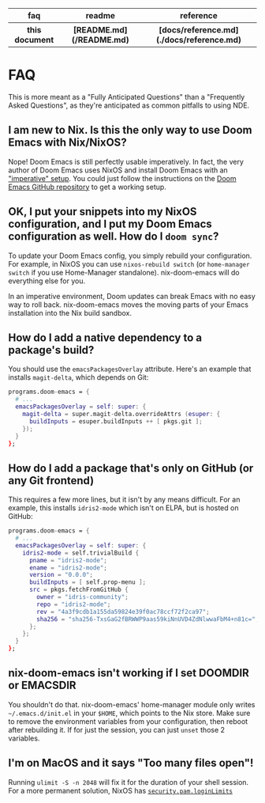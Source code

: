 <table><tr><th>faq</th><th>readme</th><th>reference</th></tr><tr><th>this document</th><th>[README.md](/README.md)</th><th>[docs/reference.md](./docs/reference.md)</th></tr></table>

# FAQ
This is more meant as a "Fully Anticipated Questions" than a "Frequently Asked Questions", as they're anticipated as common pitfalls to using NDE.

## I am new to Nix. Is this the only way to use Doom Emacs with Nix/NixOS?

Nope! Doom Emacs is still perfectly usable imperatively. In fact, the very author of Doom Emacs uses NixOS and install Doom Emacs with an ["imperative" setup](https://github.com/hlissner/dotfiles/blob/master/modules/editors/emacs.nix). You could just follow the instructions on the [Doom Emacs GitHub repository](https://github.com/doomemacs/doomemacs) to get a working setup.

## OK, I put your snippets into my NixOS configuration, and I put my Doom Emacs configuration as well. How do I `doom sync`?

To update your Doom Emacs config, you simply rebuild your configuration. For example, in NixOS you can use `nixos-rebuild switch` (or `home-manager switch` if you use Home-Manager standalone). nix-doom-emacs will do everything else for you.

In an imperative environment, Doom updates can break Emacs with no easy way to roll back.
nix-doom-emacs moves the moving parts of your Emacs installation into the Nix build sandbox.

## How do I add a native dependency to a package's build?

You should use the `emacsPackagesOverlay` attribute. Here's an example that installs `magit-delta`, which depends on Git:

```nix
programs.doom-emacs = {
  # ...
  emacsPackagesOverlay = self: super: {
    magit-delta = super.magit-delta.overrideAttrs (esuper: {
      buildInputs = esuper.buildInputs ++ [ pkgs.git ];
    });
  }
};
```

## How do I add a package that's only on GitHub (or any Git frontend)

This requires a few more lines, but it isn't by any means difficult. For an example, this installs `idris2-mode` which isn't on ELPA, but is hosted on GitHub:

```nix
programs.doom-emacs = {
  # ...
  emacsPackagesOverlay = self: super: {
    idris2-mode = self.trivialBuild {
      pname = "idris2-mode";
      ename = "idris2-mode";
      version = "0.0.0";
      buildInputs = [ self.prop-menu ];
      src = pkgs.fetchFromGitHub {
        owner = "idris-community";
        repo = "idris2-mode";
        rev = "4a3f9cdb1a155da59824e39f0ac78ccf72f2ca97";
        sha256 = "sha256-TxsGaG2fBRWWP9aas59kiNnUVD4ZdNlwwaFbM4+n81c=";
      };
    };
  }
};
```

## nix-doom-emacs isn't working if I set DOOMDIR or EMACSDIR

You shouldn't do that. nix-doom-emacs' home-manager module only writes `~/.emacs.d/init.el` in your `$HOME`, which points to the Nix store. Make sure to remove the environment variables from your configuration, then reboot after rebuilding it. If for just the session, you can just `unset` those 2 variables.

## I'm on MacOS and it says "Too many files open"!

Running `ulimit -S -n 2048` will fix it for the duration of your shell session.
For a more permanent solution, NixOS has [`security.pam.loginLimits`](https://search.nixos.org/options?channel=22.05&from=0&size=50&sort=relevance&type=packages&query=security.pam.loginLimits)
